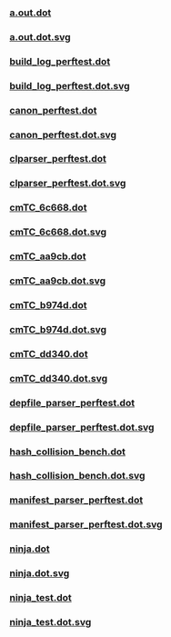 ### [a.out.dot](a.out.dot)
### [a.out.dot.svg](a.out.dot.svg)
### [build_log_perftest.dot](build_log_perftest.dot)
### [build_log_perftest.dot.svg](build_log_perftest.dot.svg)
### [canon_perftest.dot](canon_perftest.dot)
### [canon_perftest.dot.svg](canon_perftest.dot.svg)
### [clparser_perftest.dot](clparser_perftest.dot)
### [clparser_perftest.dot.svg](clparser_perftest.dot.svg)
### [cmTC_6c668.dot](cmTC_6c668.dot)
### [cmTC_6c668.dot.svg](cmTC_6c668.dot.svg)
### [cmTC_aa9cb.dot](cmTC_aa9cb.dot)
### [cmTC_aa9cb.dot.svg](cmTC_aa9cb.dot.svg)
### [cmTC_b974d.dot](cmTC_b974d.dot)
### [cmTC_b974d.dot.svg](cmTC_b974d.dot.svg)
### [cmTC_dd340.dot](cmTC_dd340.dot)
### [cmTC_dd340.dot.svg](cmTC_dd340.dot.svg)
### [depfile_parser_perftest.dot](depfile_parser_perftest.dot)
### [depfile_parser_perftest.dot.svg](depfile_parser_perftest.dot.svg)
### [hash_collision_bench.dot](hash_collision_bench.dot)
### [hash_collision_bench.dot.svg](hash_collision_bench.dot.svg)
### [manifest_parser_perftest.dot](manifest_parser_perftest.dot)
### [manifest_parser_perftest.dot.svg](manifest_parser_perftest.dot.svg)
### [ninja.dot](ninja.dot)
### [ninja.dot.svg](ninja.dot.svg)
### [ninja_test.dot](ninja_test.dot)
### [ninja_test.dot.svg](ninja_test.dot.svg)
